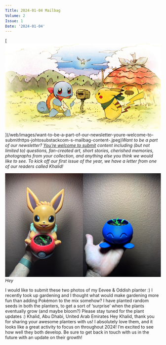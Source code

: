 ```yaml
---
Title: 2024-01-04 Mailbag
Volume: 2
Issue: 1
Date: '2024-01-04'
---
```


[![Want to be a part of our newsletter? [You’re welcome to submit](https://johto.substack.com/s/mailbag) content including (but not limited to) questions, fan-created art, short stories, cherished memories, photographs from your collection, and anything else you think we would like to see. To kick off our first issue of the year, we have a letter from one of our readers called Khalid!](/web/images/want-to-be-a-part-of-our-newsletter-youre-welcome-to-submithttps-johtosubstackcom-s-mailbag-content-.jpeg)](/web/images/want-to-be-a-part-of-our-newsletter-youre-welcome-to-submithttps-johtosubstackcom-s-mailbag-content-.jpeg)*Want to be a part of our newsletter? [You’re welcome to submit](https://johto.substack.com/s/mailbag) content including (but not limited to) questions, fan-created art, short stories, cherished memories, photographs from your collection, and anything else you think we would like to see. To kick off our first issue of the year, we have a letter from one of our readers called Khalid!*


[![Hey](/web/images/hey.jpeg)](/web/images/hey.jpeg)*Hey*

I would like to submit these two photos of my Eevee & Oddish planter :) I recently took up gardening and I thought what would make gardening more fun than adding Pokémon to the mix somehow?
I have planted random seeds in both the planters, to get a sort of ‘surprise’ when the plants eventually grow (and maybe bloom?) Please stay tuned for the plant updates :)
Khalid, Abu Dhabi, United Arab Emirates
Hey Khalid, thank you for sharing your awesome planters with us! I absolutely love them, and it looks like a great activity to focus on throughout 2024! I’m excited to see how well they both develop. Be sure to get back in touch with us in the future with an update on their growth!